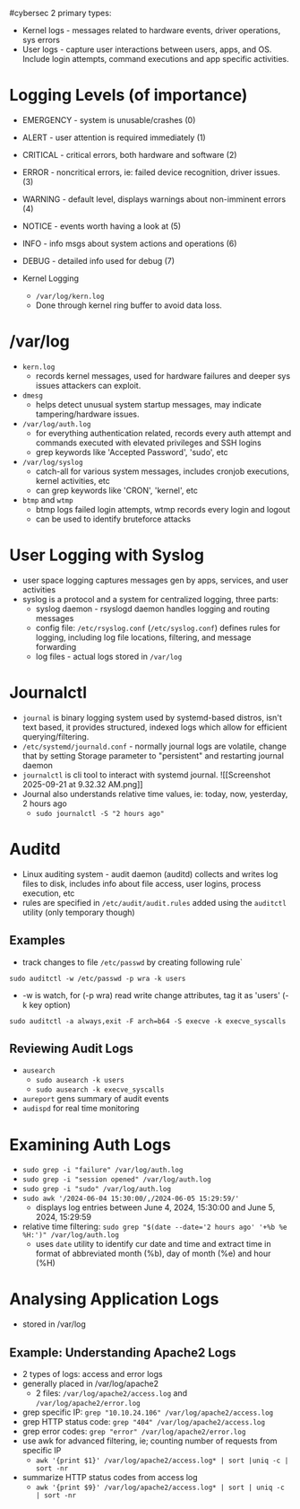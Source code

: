 #cybersec 
2 primary types:
- Kernel logs - messages related to hardware events, driver operations, sys errors
- User logs - capture user interactions between users, apps, and OS. Include login attempts, command executions and app specific activities.
# Logging Levels (of importance)
- EMERGENCY - system is unusable/crashes (0)
- ALERT -  user attention is required immediately (1)
- CRITICAL -  critical errors, both hardware and software (2)
- ERROR - noncritical errors, ie: failed device recognition, driver issues. (3)
- WARNING - default level, displays warnings about non-imminent errors (4)
- NOTICE - events worth having a look at (5)
- INFO - info msgs about system actions and operations (6)
- DEBUG - detailed info used for debug (7)

- Kernel Logging
	- `/var/log/kern.log`
	- Done through kernel ring buffer to avoid data loss.   
# /var/log
- `kern.log`  
	- records kernel messages, used for hardware failures and deeper sys issues attackers can exploit. 
- `dmesg`
	- helps detect unusual system startup messages, may indicate tampering/hardware issues.
- `/var/log/auth.log`
	- for everything authentication related, records every auth attempt and commands executed with elevated privileges and SSH logins
	- grep keywords like 'Accepted Password', 'sudo', etc
- `/var/log/syslog`
	- catch-all for various system messages, includes cronjob executions, kernel activities, etc
	- can grep keywords like 'CRON', 'kernel', etc
- `btmp` and `wtmp`
	- btmp logs failed login attempts, wtmp records every login and logout
	- can be used to identify bruteforce attacks
# User Logging with Syslog
 - user space logging captures messages gen by apps, services, and user activities
 - syslog is a protocol and a system for centralized logging, three parts:
	 - syslog daemon - rsyslogd daemon handles logging and routing messages
	 - config file: `/etc/rsyslog.conf` (`/etc/syslog.conf`) defines rules for logging, including log file locations, filtering, and message forwarding
	 - log files - actual logs stored in `/var/log`
# Journalctl
- `journal` is binary logging system used by systemd-based distros, isn't text based, it provides structured, indexed logs which allow for efficient querying/filtering.
- `/etc/systemd/journald.conf` - normally journal logs are volatile, change that by setting Storage parameter to "persistent" and restarting journal daemon
- `journalctl` is cli tool to interact with systemd journal.
![[Screenshot 2025-09-21 at 9.32.32 AM.png]]
- Journal also understands relative time values, ie: today, now, yesterday, 2 hours ago
	- `sudo journalctl -S "2 hours ago"`
# Auditd
- Linux auditing system - audit daemon (auditd) collects and writes log files to disk, includes info about file access, user logins, process execution, etc
- rules are specified in `/etc/audit/audit.rules` added using the `auditctl` utility (only temporary though)
## Examples
- track changes to file `/etc/passwd` by creating following rule`
```
sudo auditctl -w /etc/passwd -p wra -k users
```
- -w is watch, for (-p wra) read write change attributes, tag it as 'users' (-k key option)
```
sudo auditctl -a always,exit -F arch=b64 -S execve -k execve_syscalls
```
## Reviewing Audit Logs
- `ausearch` 
	- `sudo ausearch -k users`
	- `sudo ausearch -k execve_syscalls`
- `aureport` gens summary of audit events
- `audispd` for real time monitoring
# Examining Auth Logs
- `sudo grep -i "failure" /var/log/auth.log`
- `sudo grep -i "session opened" /var/log/auth.log`
- `sudo grep -i "sudo" /var/log/auth.log`
- `sudo awk '/2024-06-04 15:30:00/,/2024-06-05 15:29:59/'`
	- displays log entries between June 4, 2024, 15:30:00 and June 5, 2024, 15:29:59
- relative time filtering: `sudo grep "$(date --date='2 hours ago' '+%b %e %H:')" /var/log/auth.log`
	 - uses `date` utility to identify cur date and time and extract time in format of abbreviated month (%b), day of month (%e) and hour (%H)
# Analysing Application Logs
 - stored in /var/log
## Example: Understanding Apache2 Logs
- 2 types of logs: access and error logs
- generally placed in /var/log/apache2
	- 2 files: `/var/log/apache2/access.log` and `/var/log/apache2/error.log`
- grep specific IP: `grep "10.10.24.106" /var/log/apache2/access.log`
- grep HTTP status code: `grep "404" /var/log/apache2/access.log`
- grep error codes: `grep "error" /var/log/apache2/error.log`
- use awk for advanced filtering, ie; counting number of requests from specific IP
	- `awk '{print $1}' /var/log/apache2/access.log* | sort |uniq -c | sort -nr`
- summarize HTTP status codes from access log
	- `awk '{print $9}' /var/log/apache2/access.log* | sort | uniq -c | sort -nr`